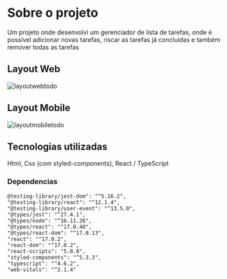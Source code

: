 # Sobre o projeto
Um projeto onde desenvolvi um gerenciador de lista de tarefas, onde é possível adicionar novas tarefas, riscar as tarefas já concluidas e também remover todas as tarefas

## Layout Web
![layoutwebtodo](https://user-images.githubusercontent.com/88468443/158039056-bd41277c-1aa3-4964-ab79-9710463d65ca.png)

## Layout Mobile
![layoutmobiletodo](https://user-images.githubusercontent.com/88468443/158039085-8fb6b6fd-5759-4bcb-9e97-7fb8131cb5d1.png)

## Tecnologias utilizadas

Html, Css (com styled-components), React / TypeScript

### Dependencias

    @testing-library/jest-dom": "^5.16.2",
    "@testing-library/react": "^12.1.4",
    "@testing-library/user-event": "^13.5.0",
    "@types/jest": "^27.4.1",
    "@types/node": "^16.11.26",
    "@types/react": "^17.0.40",
    "@types/react-dom": "^17.0.13",
    "react": "^17.0.2",
    "react-dom": "^17.0.2",
    "react-scripts": "5.0.0",
    "styled-components": "^5.3.3",
    "typescript": "^4.6.2",
    "web-vitals": "^2.1.4"
